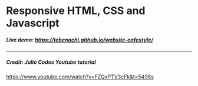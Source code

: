 
# Responsive HTML, CSS and Javascript 

##### Live demo:  https://tebenachi.github.io/website-cafestyle/

---

##### Credit: Julio Codes Youtube tutorial 

https://www.youtube.com/watch?v=FZQxPTV3cFk&t=5498s



